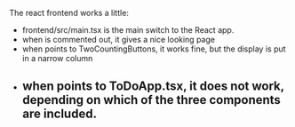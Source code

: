 The react frontend works a little:
- frontend/src/main.tsx is the main switch to the React app.
- when <App/> is commented out, it gives a nice looking page
- when <App> points to TwoCountingButtons, it works fine, but the display is put in a narrow column
- when <App> points to ToDoApp.tsx, it does not work, depending on which of the three components are included.
  - 